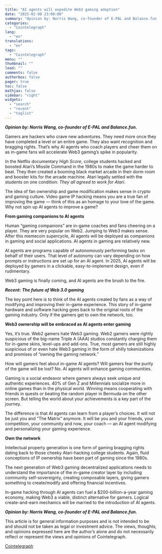 ```yaml
---
title: "AI agents will expedite Web3 gaming adoption"
date: "2025-02-08 23:00:00"
summary: "Opinion by: Norris Wang, co-founder of E-PAL and Balance.fun.Gamers are hackers who crave new adventures. They need more once they have completed a level or an entire game. They also want recognition and bragging rights. That’s why AI agents who coach players and cheer them on as in-game fans will..."
categories:
  - "Cointelegraph"
lang:
  - "en"
translations:
  - "en"
tags:
  - "Cointelegraph"
menu: ""
thumbnail: ""
lead: ""
comments: false
authorbox: false
pager: true
toc: false
mathjax: false
sidebar: "right"
widgets:
  - "search"
  - "recent"
  - "taglist"
---
```


***Opinion by: Norris Wang, co-founder of E-PAL and Balance.fun.***

Gamers are hackers who crave new adventures. They need more once they have completed a level or an entire game. They also want recognition and bragging rights. That’s why AI agents who coach players and cheer them on as in-game fans will accelerate Web3 gaming’s spike in popularity.

In the Netflix documentary *High Score*, college students hacked and boosted Atari’s Missile Command in the 1980s to make the game harder to beat. They then created a booming black market arcade in their dorm room and booster kits for the arcade machine. Atari legally settled with the students on one condition: *They all agreed to work for Atari*.

The idea of fan ownership and game modification makes sense in crypto and gaming culture. Video game IP hacking means you are a true fan of improving the game — think of this as an homage to your love of the game. Why not spin up AI agents to improve a game?

**From gaming companions to AI agents**

Human “gaming companions” are in-game coaches and fans cheering on a player. They are very popular on Web2. Jumping to Web3 makes sense. After this memecoin supercycle, AI agents will be deployed as companions in gaming and social applications. AI agents in gaming are relatively new.

AI agents are programs capable of autonomously performing tasks on behalf of their users. That level of autonomy can vary depending on how prompts or instructions are set up for an AI agent. In 2025, AI agents will be deployed by gamers in a clickable, easy-to-implement design, even if rudimentary.

Web3 gaming is finally coming, and AI agents are the brush to the fire.

***Recent:*** ***The future of Web 3.0 gaming***

The key point here is to think of the AI agents created by fans as a way of modifying and improving their in-game experience. This story of in-game hardware and software hacking goes back to the original roots of the gaming industry. Only if the gamers get to own the network, too.

**Web3 ownership will be embraced as AI agents enter gaming**

Yes, it’s true. Web2 gamers hate Web3 gaming. Web2 gamers were rightly suspicious of the big-name Triple A (AAA) studios constantly charging them for in-game skins, level-ups and add-ons. True, most gamers are still highly suspicious of or even hate Web3 gaming in the form of shilly tokenizations and promises of “owning the gaming network.”

How will gamers feel about in-game AI agents? Will gamers fear the purity of the game will be lost? No. AI agents will enhance gaming communities.

Gaming is a social endeavor where gamers always seek unique and authentic experiences. 40% of Gen Z and Millennials socialize more in online games than in the physical world. Winning means cooperating with friends in quests or beating the random player in Bermuda on the other screen. But telling the world about your achievements is a key part of the journey.

The difference is that AI agents can learn from a player’s choices. It will not be just you and “The Matrix” anymore. It will be you and your friends, your competition, your community and now, your coach — an AI agent modifying and personalizing your gaming experience.

**Own the network**

Intellectual property generation is one form of gaming bragging rights dating back to those cheeky Atari-hacking college students. Again, fluid conceptions of IP ownership have been part of gaming since the 1980s.

The next generation of Web3 gaming decentralized applications needs to understand the importance of the in-game creator layer by including community self-sovereignty, creating composable layers, giving gamers something to create/modify and offering financial incentives.

In-game hacking through AI agents can fuel a $200-billion-a-year gaming economy, making Web3 a viable, distinct alternative for gamers. Logical create-and-earn mechanics will be married to the introduction of AI agents.

***Opinion by: Norris Wang, co-founder of E-PAL and Balance.fun.***

This article is for general information purposes and is not intended to be and should not be taken as legal or investment advice. The views, thoughts, and opinions expressed here are the author’s alone and do not necessarily reflect or represent the views and opinions of Cointelegraph.

[Cointelegraph](https://www.tradingview.com/news/cointelegraph:f341352b0094b:0-ai-agents-will-expedite-web3-gaming-adoption/)
